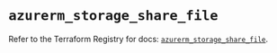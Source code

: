 # `azurerm_storage_share_file`

Refer to the Terraform Registry for docs: [`azurerm_storage_share_file`](https://registry.terraform.io/providers/hashicorp/azurerm/4.33.0/docs/resources/storage_share_file).
